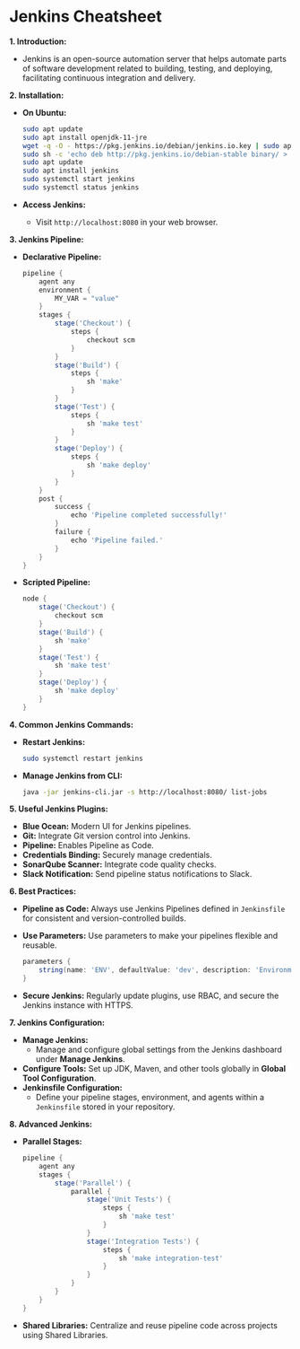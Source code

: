 # **Jenkins Cheatsheet**

**1. Introduction:**

- Jenkins is an open-source automation server that helps automate parts of software development related to building, testing, and deploying, facilitating continuous integration and delivery.

**2. Installation:**

- **On Ubuntu:**

  ```bash
  sudo apt update
  sudo apt install openjdk-11-jre
  wget -q -O - https://pkg.jenkins.io/debian/jenkins.io.key | sudo apt-key add -
  sudo sh -c 'echo deb http://pkg.jenkins.io/debian-stable binary/ > /etc/apt/sources.list.d/jenkins.list'
  sudo apt update
  sudo apt install jenkins
  sudo systemctl start jenkins
  sudo systemctl status jenkins
  ```

- **Access Jenkins:**
  - Visit `http://localhost:8080` in your web browser.

**3. Jenkins Pipeline:**

- **Declarative Pipeline:**

  ```groovy
  pipeline {
      agent any
      environment {
          MY_VAR = "value"
      }
      stages {
          stage('Checkout') {
              steps {
                  checkout scm
              }
          }
          stage('Build') {
              steps {
                  sh 'make'
              }
          }
          stage('Test') {
              steps {
                  sh 'make test'
              }
          }
          stage('Deploy') {
              steps {
                  sh 'make deploy'
              }
          }
      }
      post {
          success {
              echo 'Pipeline completed successfully!'
          }
          failure {
              echo 'Pipeline failed.'
          }
      }
  }
  ```

- **Scripted Pipeline:**

  ```groovy
  node {
      stage('Checkout') {
          checkout scm
      }
      stage('Build') {
          sh 'make'
      }
      stage('Test') {
          sh 'make test'
      }
      stage('Deploy') {
          sh 'make deploy'
      }
  }
  ```

**4. Common Jenkins Commands:**

- **Restart Jenkins:**

  ```bash
  sudo systemctl restart jenkins
  ```

- **Manage Jenkins from CLI:**

  ```bash
  java -jar jenkins-cli.jar -s http://localhost:8080/ list-jobs
  ```

**5. Useful Jenkins Plugins:**

- **Blue Ocean:** Modern UI for Jenkins pipelines.
- **Git:** Integrate Git version control into Jenkins.
- **Pipeline:** Enables Pipeline as Code.
- **Credentials Binding:** Securely manage credentials.
- **SonarQube Scanner:** Integrate code quality checks.
- **Slack Notification:** Send pipeline status notifications to Slack.

**6. Best Practices:**

- **Pipeline as Code:** Always use Jenkins Pipelines defined in `Jenkinsfile` for consistent and version-controlled builds.
- **Use Parameters:** Use parameters to make your pipelines flexible and reusable.

  ```groovy
  parameters {
      string(name: 'ENV', defaultValue: 'dev', description: 'Environment')
  }
  ```

- **Secure Jenkins:** Regularly update plugins, use RBAC, and secure the Jenkins instance with HTTPS.

**7. Jenkins Configuration:**

- **Manage Jenkins:**
  - Manage and configure global settings from the Jenkins dashboard under **Manage Jenkins**.
- **Configure Tools:** Set up JDK, Maven, and other tools globally in **Global Tool Configuration**.
- **Jenkinsfile Configuration:**
  - Define your pipeline stages, environment, and agents within a `Jenkinsfile` stored in your repository.

**8. Advanced Jenkins:**

- **Parallel Stages:**

  ```groovy
  pipeline {
      agent any
      stages {
          stage('Parallel') {
              parallel {
                  stage('Unit Tests') {
                      steps {
                          sh 'make test'
                      }
                  }
                  stage('Integration Tests') {
                      steps {
                          sh 'make integration-test'
                      }
                  }
              }
          }
      }
  }
  ```

- **Shared Libraries:** Centralize and reuse pipeline code across projects using Shared Libraries.
